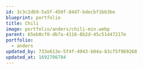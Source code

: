 ```yaml
---
id: 3c3c2db9-5a5f-450f-84d7-bdecbf1bb3be
blueprint: portfolio
title: Chili
image: portfolio/anders/chili-min.webp
parent: 65eb0cf0-db7a-4116-8b2d-45c51447217e
portfolio:
  - anders
updated_by: 733e613e-5f4f-4943-b04a-83cf5f969268
updated_at: 1692706784
---
```

